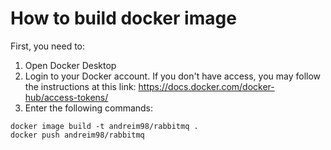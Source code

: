 # How to build docker image

First, you need to:

1. Open Docker Desktop
2. Login to your Docker account. If you don't have access, you may follow the instructions at this
   link: https://docs.docker.com/docker-hub/access-tokens/
3. Enter the following commands:

```
docker image build -t andreim98/rabbitmq .
docker push andreim98/rabbitmq
```
